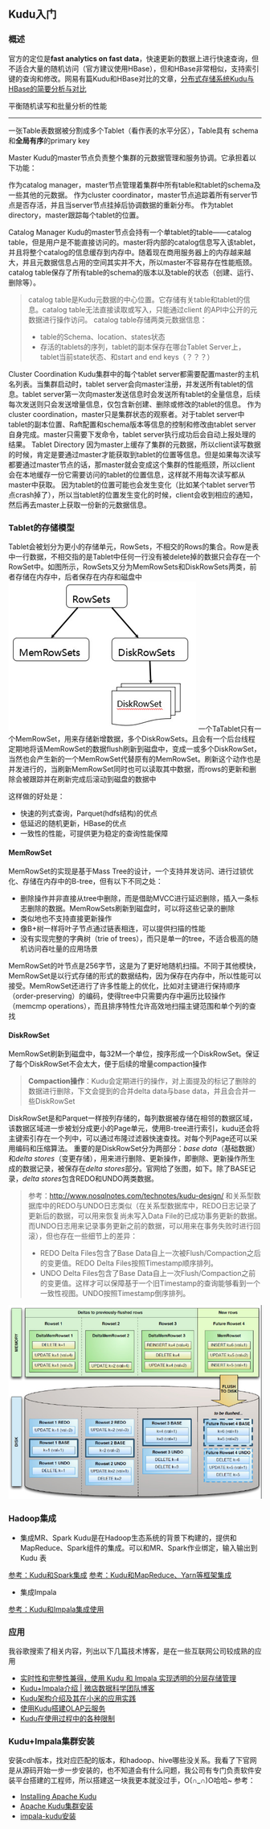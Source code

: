 ## Kudu入门

### 概述
官方的定位是**fast analytics on fast data**，快速更新的数据上进行快速查询，但不适合大量的随机访问（官方建议使用HBase），但和HBase非常相似，支持索引键的查询和修改。网易有篇Kudu和HBase对比的文章，[分布式存储系统Kudu与HBase的简要分析与对比](https://zhuanlan.zhihu.com/p/44517915)

平衡随机读写和批量分析的性能
***
一张Table表数据被分割成多个Tablet（看作表的水平分区），Table具有 schema 和**全局有序**的primary key

Master
Kudu的master节点负责整个集群的元数据管理和服务协调。它承担着以下功能：

作为catalog manager，master节点管理着集群中所有table和tablet的schema及一些其他的元数据。
作为cluster coordinator，master节点追踪着所有server节点是否存活，并且当server节点挂掉后协调数据的重新分布。
作为tablet directory，master跟踪每个tablet的位置。

Catalog Manager
Kudu的master节点会持有一个单tablet的table——catalog table，但是用户是不能直接访问的。master将内部的catalog信息写入该tablet，并且将整个catalog的信息缓存到内存中。随着现在商用服务器上的内存越来越大，并且元数据信息占用的空间其实并不大，所以master不容易存在性能瓶颈。catalog table保存了所有table的schema的版本以及table的状态（创建、运行、删除等）。

>catalog table是Kudu元数据的中心位置。它存储有关table和tablet的信息。catalog table无法直接读取或写入，只能通过client 的API中公开的元数据进行操作访问。
>catalog table存储两类元数据信息：
>  - table的Schema、location、states状态
>  - 存活的tablets的序列，tablet的副本保存在哪台Tablet Server上，tablet当前state状态、和start and end keys（？？？）

Cluster Coordination
Kudu集群中的每个tablet server都需要配置master的主机名列表。当集群启动时，tablet server会向master注册，并发送所有tablet的信息。tablet server第一次向master发送信息时会发送所有tablet的全量信息，后续每次发送则只会发送增量信息，仅包含新创建、删除或修改的tablet的信息。
作为cluster coordination，master只是集群状态的观察者。对于tablet server中tablet的副本位置、Raft配置和schema版本等信息的控制和修改由tablet server自身完成。master只需要下发命令，tablet server执行成功后会自动上报处理的结果。
Tablet Directory
因为master上缓存了集群的元数据，所以client读写数据的时候，肯定是要通过master才能获取到tablet的位置等信息。但是如果每次读写都要通过master节点的话，那master就会变成这个集群的性能瓶颈，所以client会在本地缓存一份它需要访问的tablet的位置信息，这样就不用每次读写都从master中获取。
因为tablet的位置可能也会发生变化（比如某个tablet server节点crash掉了），所以当tablet的位置发生变化的时候，client会收到相应的通知，然后再去master上获取一份新的元数据信息。


### Tablet的存储模型
Tablet会被划分为更小的存储单元，RowSets，不相交的Rows的集合。Row是表中一行数据，不相交指的是Tablet中任何一行没有被delete掉的数据只会存在一个RowSet中。如图所示，RowSets又分为MemRowSets和DiskRowSets两类，前者存储在内存中，后者保存在内存和磁盘中
![](assets/20190711141220081_1049727101.png)
一个TaTablet只有一个MemRowSet，用来存储新增数据，多个DiskRowSets。且会有一个后台线程定期地将该MemRowSet的数据flush刷新到磁盘中，变成一或多个DiskRowSet，当然也会产生新的一个MemRowSet代替原有的MemRowSet。刷新这个动作也是并发进行的，当刷新MemRowSet同时也可以读取其中数据，而rows的更新和删除会被跟踪并在刷新完成后滚动到磁盘的数据中

这样做的好处是：
- 快速的列式查询，Parquet(hdfs结构)的优点
- 低延迟的随机更新，HBase的优点
- 一致性的性能，可提供更为稳定的查询性能保障

#### MemRowSet
MemRowSet的实现是基于Mass Tree的设计，一个支持并发访问、进行过锁优化、存储在内存中的B-tree，但有以下不同之处：
- 删除操作并非直接从tree中删除，而是借助MVCC进行延迟删除，插入一条标志删除的数据。MemRowSets刷新到磁盘时，可以将这些记录的删除
- 类似地也不支持直接更新操作
- 像B+树一样将叶子节点通过链表相连，可以提供扫描的性能
- 没有实现完整的字典树（trie of trees），而只是单一的tree，不适合极高的随机访问吞吐量的应用场景

MemRowSet的叶节点是256字节，这是为了更好地随机扫描。不同于其他模快，MemRowSet是以行式存储的形式的数据结构，因为保存在内存中，所以性能可以接受。MemRowSet还进行了许多性能上的优化，比如对主键进行保持顺序（order-preserving）的编码，使得tree中只需要内存中遍历比较操作（memcmp operations），而且排序特性允许高效地扫描主键范围和单个列的查找

#### DiskRowSet
MemRowSet刷新到磁盘中，每32M一个单位，按序形成一个DiskRowSet。保证了每个DiskRowSet不会太大，便于后续的增量compaction操作
> **Compaction操作**：Kudu会定期进行的操作，对上面提及的标记了删除的数据进行删除，下文会提到的合并delta data与base data，并且会合并一些DiskRowSet

DiskRowSet是和Parquet一样按列存储的，每列数据被存储在相邻的数据区域，该数据区域进一步被划分成更小的Page单元，使用B-tree进行索引，kudu还会将主键索引存在一个列中，可以通过布隆过滤器快速查找。对每个列Page还可以采用编码和压缩算法。
重要的是DiskRowSet分为两部分：*base data*（基础数据）和*delta stores*（变更存储），用来进行删除、更新操作，即删除、更新操作所生成的数据记录，被保存在*delta stores*部分。官网给了张图，如下。除了BASE记录，*delta stores*包含REDO和UNDO两类数据。
> 参考：<http://www.nosqlnotes.com/technotes/kudu-design/>
> 和关系型数据库中的REDO与UNDO日志类似（在关系型数据库中，REDO日志记录了更新后的数据，可以用来恢复尚未写入Data File的已成功事务更新的数据。 而UNDO日志用来记录事务更新之前的数据，可以用来在事务失败时进行回滚），但也存在一些细节上的差异：
>- REDO Delta Files包含了Base Data自上一次被Flush/Compaction之后的变更值。REDO Delta Files按照Timestamp顺序排列。
>- UNDO Delta Files包含了Base Data自上一次Flush/Compaction之前的变更值。这样才可以保障基于一个旧Timestamp的查询能够看到一个一致性视图。UNDO按照Timestamp倒序排列。

![](assets/20190711150011579_2105976640.png)


### Hadoop集成
- 集成MR、Spark
Kudu是在Hadoop生态系统的背景下构建的，提供和MapReduce、Spark组件的集成。可以和MR、Spark作业绑定，输入输出到 Kudu 表

[参考：Kudu和Spark集成](https://kudu.apache.org/docs/developing.html#_kudu_integration_with_spark)
[参考：Kudu和MapReduce、Yarn等框架集成](https://kudu.apache.org/docs/developing.html#_integration_with_mapreduce_yarn_and_other_frameworks)
- 集成Impala

[参考：Kudu和Impala集成使用](https://kudu.apache.org/docs/kudu_impala_integration.html)

### 应用
我谷歌搜索了相关内容，列出以下几篇技术博客，是在一些互联网公司较成熟的应用

- [实时性和完整性兼得，使用 Kudu 和 Impala 实现透明的分层存储管理](https://zhuanlan.zhihu.com/p/65593795)
- [Kudu+Impala介绍 | 微店数据科学团队博客](https://juejin.im/entry/5a72d3d1f265da3e4d730b37)
- [Kudu架构介绍及其在小米的应用实践](https://myslide.cn/slides/7596)
- [使用Kudu搭建OLAP云服务](https://myslide.cn/slides/3584)
- [Kudu在使用过程中的各种限制](https://blog.csdn.net/xueyao0201/article/details/80874583)

### Kudu+Impala集群安装
安装cdh版本，找对应匹配的版本，和hadoop、hive哪些没关系。我看了下官网是从源码开始一步一步安装的，也不知道会有什么问题，我公司有专门负责软件安装平台搭建的工程师，所以搭建这一块我更本就没过手，O(∩_∩)O哈哈~
参考：
- [Installing Apache Kudu](https://kudu.apache.org/docs/installation.html)
- [Apache Kudu集群安装](https://blog.csdn.net/wangpei1949/article/details/80032933)
- [impala-kudu安装](https://blog.csdn.net/mr_jack_xu/article/details/54135150)